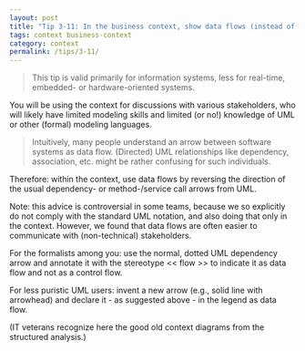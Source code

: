 ```yaml
---
layout: post
title: "Tip 3-11: In the business context, show data flows (instead of dependencies)!"
tags: context business-context
category: context
permalink: /tips/3-11/
---
```


>This tip is valid primarily for information systems, less for real-time, embedded- or hardware-oriented systems.

You will be using the context for discussions with various stakeholders, who will likely have limited modeling skills and limited (or no!) knowledge of UML or other (formal) modeling languages.

>Intuitively, many people understand an arrow between software systems as data flow. 
>(Directed) UML relationships like dependency, association, etc. might be rather confusing for such individuals.

Therefore: within the context, use data flows by reversing the direction of the usual dependency- or method-/service call arrows from UML.

Note: this advice is controversial in some teams, because we so explicitly do not comply with the standard UML notation, and also doing that only in the context. 
However, we found that data flows are often easier to communicate with (non-technical) stakeholders.

For the formalists among you: use the normal, dotted UML dependency arrow and annotate it with the stereotype << flow >> to indicate it as data flow and not as a control flow.

For less puristic UML users: invent a new arrow (e.g., solid line with arrowhead) and declare it - as suggested above - in the legend as data flow. 

(IT veterans recognize here the good old context diagrams from the structured analysis.)

